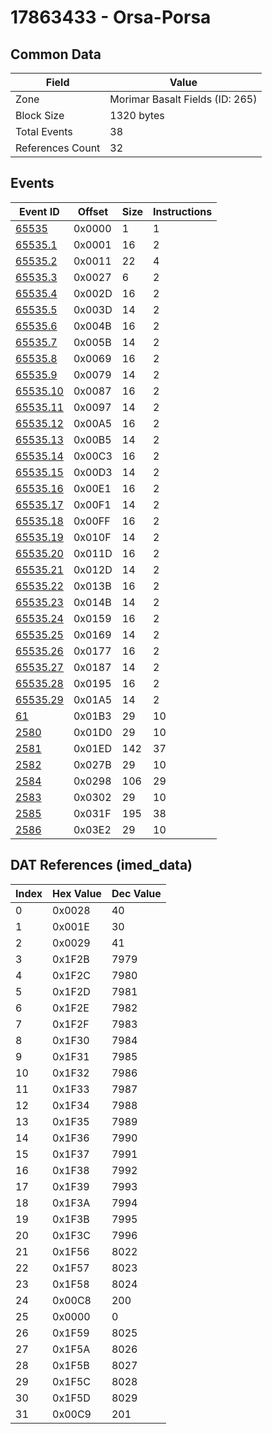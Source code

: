 # 17863433 - Orsa-Porsa

## Common Data

| Field            | Value                           |
|------------------|---------------------------------|
| Zone             | Morimar Basalt Fields (ID: 265) |
| Block Size       | 1320 bytes                      |
| Total Events     | 38                              |
| References Count | 32                              |

## Events

| Event ID                  | Offset   |   Size |   Instructions |
|---------------------------|----------|--------|----------------|
| [65535](./65535.md)       | 0x0000   |      1 |              1 |
| [65535.1](./65535.1.md)   | 0x0001   |     16 |              2 |
| [65535.2](./65535.2.md)   | 0x0011   |     22 |              4 |
| [65535.3](./65535.3.md)   | 0x0027   |      6 |              2 |
| [65535.4](./65535.4.md)   | 0x002D   |     16 |              2 |
| [65535.5](./65535.5.md)   | 0x003D   |     14 |              2 |
| [65535.6](./65535.6.md)   | 0x004B   |     16 |              2 |
| [65535.7](./65535.7.md)   | 0x005B   |     14 |              2 |
| [65535.8](./65535.8.md)   | 0x0069   |     16 |              2 |
| [65535.9](./65535.9.md)   | 0x0079   |     14 |              2 |
| [65535.10](./65535.10.md) | 0x0087   |     16 |              2 |
| [65535.11](./65535.11.md) | 0x0097   |     14 |              2 |
| [65535.12](./65535.12.md) | 0x00A5   |     16 |              2 |
| [65535.13](./65535.13.md) | 0x00B5   |     14 |              2 |
| [65535.14](./65535.14.md) | 0x00C3   |     16 |              2 |
| [65535.15](./65535.15.md) | 0x00D3   |     14 |              2 |
| [65535.16](./65535.16.md) | 0x00E1   |     16 |              2 |
| [65535.17](./65535.17.md) | 0x00F1   |     14 |              2 |
| [65535.18](./65535.18.md) | 0x00FF   |     16 |              2 |
| [65535.19](./65535.19.md) | 0x010F   |     14 |              2 |
| [65535.20](./65535.20.md) | 0x011D   |     16 |              2 |
| [65535.21](./65535.21.md) | 0x012D   |     14 |              2 |
| [65535.22](./65535.22.md) | 0x013B   |     16 |              2 |
| [65535.23](./65535.23.md) | 0x014B   |     14 |              2 |
| [65535.24](./65535.24.md) | 0x0159   |     16 |              2 |
| [65535.25](./65535.25.md) | 0x0169   |     14 |              2 |
| [65535.26](./65535.26.md) | 0x0177   |     16 |              2 |
| [65535.27](./65535.27.md) | 0x0187   |     14 |              2 |
| [65535.28](./65535.28.md) | 0x0195   |     16 |              2 |
| [65535.29](./65535.29.md) | 0x01A5   |     14 |              2 |
| [61](./61.md)             | 0x01B3   |     29 |             10 |
| [2580](./2580.md)         | 0x01D0   |     29 |             10 |
| [2581](./2581.md)         | 0x01ED   |    142 |             37 |
| [2582](./2582.md)         | 0x027B   |     29 |             10 |
| [2584](./2584.md)         | 0x0298   |    106 |             29 |
| [2583](./2583.md)         | 0x0302   |     29 |             10 |
| [2585](./2585.md)         | 0x031F   |    195 |             38 |
| [2586](./2586.md)         | 0x03E2   |     29 |             10 |

## DAT References (imed_data)

|   Index | Hex Value   |   Dec Value |
|---------|-------------|-------------|
|       0 | 0x0028      |          40 |
|       1 | 0x001E      |          30 |
|       2 | 0x0029      |          41 |
|       3 | 0x1F2B      |        7979 |
|       4 | 0x1F2C      |        7980 |
|       5 | 0x1F2D      |        7981 |
|       6 | 0x1F2E      |        7982 |
|       7 | 0x1F2F      |        7983 |
|       8 | 0x1F30      |        7984 |
|       9 | 0x1F31      |        7985 |
|      10 | 0x1F32      |        7986 |
|      11 | 0x1F33      |        7987 |
|      12 | 0x1F34      |        7988 |
|      13 | 0x1F35      |        7989 |
|      14 | 0x1F36      |        7990 |
|      15 | 0x1F37      |        7991 |
|      16 | 0x1F38      |        7992 |
|      17 | 0x1F39      |        7993 |
|      18 | 0x1F3A      |        7994 |
|      19 | 0x1F3B      |        7995 |
|      20 | 0x1F3C      |        7996 |
|      21 | 0x1F56      |        8022 |
|      22 | 0x1F57      |        8023 |
|      23 | 0x1F58      |        8024 |
|      24 | 0x00C8      |         200 |
|      25 | 0x0000      |           0 |
|      26 | 0x1F59      |        8025 |
|      27 | 0x1F5A      |        8026 |
|      28 | 0x1F5B      |        8027 |
|      29 | 0x1F5C      |        8028 |
|      30 | 0x1F5D      |        8029 |
|      31 | 0x00C9      |         201 |
